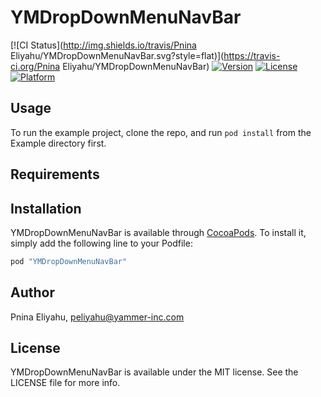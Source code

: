 # YMDropDownMenuNavBar

[![CI Status](http://img.shields.io/travis/Pnina Eliyahu/YMDropDownMenuNavBar.svg?style=flat)](https://travis-ci.org/Pnina Eliyahu/YMDropDownMenuNavBar)
[![Version](https://img.shields.io/cocoapods/v/YMDropDownMenuNavBar.svg?style=flat)](http://cocoapods.org/pods/YMDropDownMenuNavBar)
[![License](https://img.shields.io/cocoapods/l/YMDropDownMenuNavBar.svg?style=flat)](http://cocoapods.org/pods/YMDropDownMenuNavBar)
[![Platform](https://img.shields.io/cocoapods/p/YMDropDownMenuNavBar.svg?style=flat)](http://cocoapods.org/pods/YMDropDownMenuNavBar)

## Usage

To run the example project, clone the repo, and run `pod install` from the Example directory first.

## Requirements

## Installation

YMDropDownMenuNavBar is available through [CocoaPods](http://cocoapods.org). To install
it, simply add the following line to your Podfile:

```ruby
pod "YMDropDownMenuNavBar"
```

## Author

Pnina Eliyahu, peliyahu@yammer-inc.com

## License

YMDropDownMenuNavBar is available under the MIT license. See the LICENSE file for more info.
